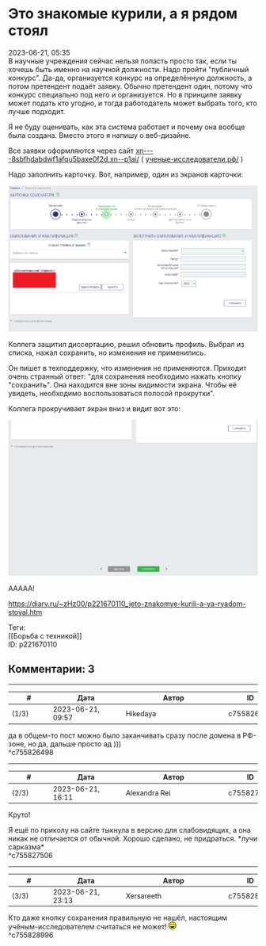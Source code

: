Это знакомые курили, а я рядом стоял
====================================

  
2023-06-21, 05:35  
 В научные учреждения сейчас нельзя попасть просто так, если ты хочешь быть именно на научной должности. Надо пройти "публичный конкурс". Да-да, организуется конкурс на определённую должность, а потом претендент подаёт заявку. Обычно претендент один, потому что конкурс специально под него и организуется. Но в принципе заявку может подать кто угодно, и тогда работодатель может выбрать того, кто лучше подходит.   
   
 Я не буду оценивать, как эта система работает и почему она вообще была создана. Вместо этого я напишу о веб-дизайне.   
   
 Все заявки оформляются через сайт  [xn----8sbfhdabdwf1afqu5baxe0f2d.xn--p1ai/](https://xn----8sbfhdabdwf1afqu5baxe0f2d.xn--p1ai/)  (  [ученые-исследователи.рф/](https://ученые-исследователи.рф/)  )   
   
 Надо заполнить карточку. Вот, например, один из экранов карточки:   
   
   [![](pics/WLLDEl.png)](https://yapx.ru/image/WLLDE)     
   
 Коллега защитил диссертацию, решил обновить профиль. Выбрал из списка, нажал сохранить, но изменения не применились.   
   
 Он пишет в техподдержку, что изменения не применяются. Приходит очень странный ответ: "для сохранения необходимо нажать кнопку "сохранить". Она находится вне зоны видимости экрана. Чтобы её увидеть, необходимо воспользоваться полосой прокрутки".   
   
 Коллега прокручивает экран вниз и видит вот это:   
   
   [![](pics/WLLDHl.png)](https://yapx.ru/image/WLLDH)     
   
 ААААА!   
  
<https://diary.ru/~zHz00/p221670110_jeto-znakomye-kurili-a-ya-ryadom-stoyal.htm>  
  
Теги:  
[[Борьба с техникой]]  
ID: p221670110  


Комментарии: 3
--------------

  


---



|         #         |              Дата              |                     Автор                     |           ID           |
| --- | --- | --- | --- |
| (1/3) | 2023-06-21, 09:57 | Hikedaya | c755826498 |

  
 да в общем-то пост можно было заканчивать сразу после домена в РФ-зоне, но да, дальше просто ад )))   
 ^c755826498

---



|         #         |              Дата              |                     Автор                     |           ID           |
| --- | --- | --- | --- |
| (2/3) | 2023-06-21, 16:11 | Alexandra Rei | c755827506 |

  
  Круто!   
   
 Я ещё по приколу на сайте тыкнула в версию для слабовидящих, а она никак не отличается от обычной. Хорошо сделано, не придраться. \*лучи сарказма\*    
 ^c755827506

---



|         #         |              Дата              |                     Автор                     |           ID           |
| --- | --- | --- | --- |
| (3/3) | 2023-06-21, 23:13 | Xersareeth | c755828996 |

  
 Кто даже кнопку сохранения правильную не нашёл, настоящим учёным-исследователем считаться не может! ![:laugh:](pics/1126.gif)   
 ^c755828996